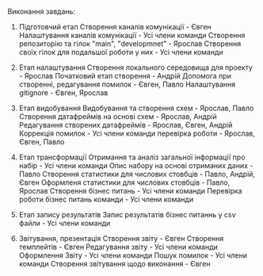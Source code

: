 Виконання завдань:
1. Підготовчий етап
    Створення каналів комунікації - Євген
    Налаштування каналів комунікації - Усі члени команди
    Створення репозиторію та гілок "main", "developmnet" - Ярослав
    Створення своїх гілок для подальшої роботи у них - Усі члени команди

2. Етап налаштування
    Створення локального середовища для проекту - Ярослав
    Початковий етап створення - Андрій
    Допомога при створенні, редагування помилок - Євген, Павло
    Налаштування gitignore - Євген, Ярослав

3. Етап видобування
    Видобування та створення схем - Ярослав, Павло
    Створення датафреймів на основі схем - Ярослав, Андрій
    Редагування створених датафреймів - Ярослав, Євген, Андрій
    Коррекція помилок - Усі члени команди
    перевірка роботи - Ярослав, Євген, Павло

4. Етап трансформації
    Отримання та аналіз загальної інформації про набір - Усі члени команди
    Опис набору на основі отриманих даних - Павло
    Створення статистики для числових стовбців - Павло, Андрій, Євген
    Оформленя статистики для числових стовбців - Павло, Ярослав
    Створення бізнес питань - Усі члени команди
    Перевірка роботи бізнес питань команди - Усі члени команди

5. Етап запису результатів
    Запис результатів бізнес питаннь у csv файли - Усі члени команди

6. Звітування, презентація
    Створення звіту - Євген
    Створення темплейтів - Євген
    Редагування звіту - Усі члени команди
    Оформлення Звіту - Усі члени команди
    Пошук помилок - Усі члени команди
    Створення звітування щодо виконання - Євген